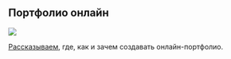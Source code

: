 ## Портфолио онлайн

![](/img/PRT_55/portfolio-online-cover-2.jpg#rounded)

[Рассказываем](https://softculture.cc/blog/entries/articles/portfolio-online-zachem-gde-i-kak-ego-sozdavat), где, как и зачем создавать онлайн-портфолио.